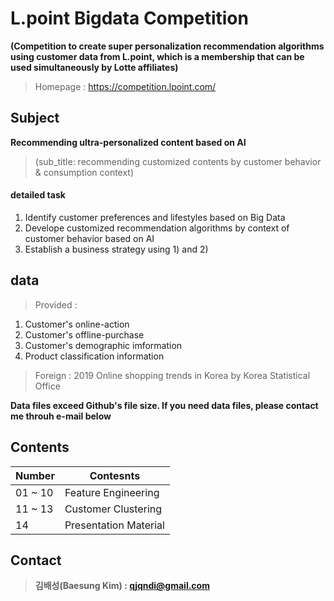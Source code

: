 # L.point Bigdata Competition
**(Competition to create super personalization recommendation algorithms using customer data from L.point, which is a membership that can be used simultaneously by Lotte affiliates)**
> Homepage : https://competition.lpoint.com/

## Subject
**Recommending ultra-personalized content based on AI**

> (sub_title: recommending customized contents by customer behavior & consumption context)

#### detailed task
1) Identify customer preferences and lifestyles based on Big Data 
2) Develope customized recommendation algorithms by context of customer behavior based on AI
3) Establish a business strategy using 1) and 2)

## data
>Provided : 
1) Customer's online-action
2) Customer's offline-purchase
3) Customer's demographic imformation
4) Product classification information
>Foreign : 2019 Online shopping trends in Korea by Korea Statistical Office

**Data files exceed Github's file size. If you need data files, please contact me throuh e-mail below**

## Contents
Number | Contesnts
------------ | -------------
01 ~ 10 | Feature Engineering
11 ~ 13 | Customer Clustering
14 | Presentation Material


## Contact
> **김배성(Baesung Kim) : qjqndi@gmail.com**
